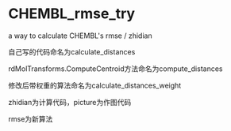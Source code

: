 # CHEMBL_rmse_try  

a way to calculate CHEMBL's rmse / zhidian  

自己写的代码命名为calculate_distances

rdMolTransforms.ComputeCentroid方法命名为compute_distances

修改后带权重的算法命名为calculate_distances_weight

zhidian为计算代码，picture为作图代码 

rmse为新算法

